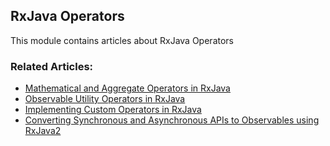 ## RxJava Operators
 
 This module contains articles about RxJava Operators
 
### Related Articles:

- [Mathematical and Aggregate Operators in RxJava](https://www.baeldung.com/rxjava-math)
- [Observable Utility Operators in RxJava](https://www.baeldung.com/rxjava-observable-operators)
- [Implementing Custom Operators in RxJava](https://www.baeldung.com/rxjava-custom-operators)
- [Converting Synchronous and Asynchronous APIs to Observables using RxJava2](https://www.baeldung.com/rxjava-apis-to-observables)


 
